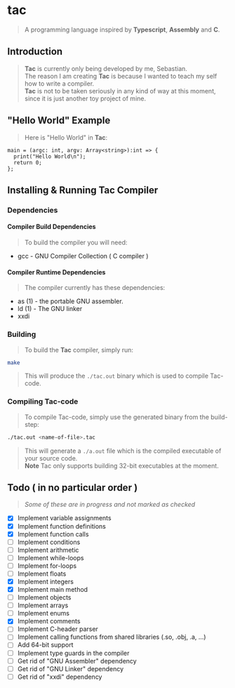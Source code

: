# tac
> A programming language inspired by **Typescript**, **Assembly** and **C**.

## Introduction
> **Tac** is currently only being developed by me, Sebastian.  
> The reason I am creating **Tac** is because I wanted to teach my self how to
> write a compiler.  
> **Tac** is not to be taken seriously in any kind of way at this moment,
> since it is just another toy project of mine.

## "Hello World" Example
> Here is "Hello World" in **Tac**:
```
main = (argc: int, argv: Array<string>):int => {
  print("Hello World\n");
  return 0;
};
```

## Installing & Running Tac Compiler

### Dependencies
#### Compiler Build Dependencies
> To build the compiler you will need:
* gcc                  - GNU Compiler Collection ( C compiler )

#### Compiler Runtime Dependencies
> The compiler currently has these dependencies:
* as (1)               - the portable GNU assembler.
* ld (1)               - The GNU linker
* xxdi

### Building
> To build the **Tac** compiler, simply run:
```bash
make
```
> This will produce the `./tac.out` binary which is used to compile Tac-code.

### Compiling Tac-code
> To compile Tac-code, simply use the generated binary from the build-step:
```bash
./tac.out <name-of-file>.tac
```
> This will generate a `./a.out` file which is the compiled executable of
> your source code.  
> **Note** Tac only supports building 32-bit executables at the moment.

## Todo ( in no particular order )
> _Some of these are in progress and not marked as checked_
- [X] Implement variable assignments
- [X] Implement function definitions
- [X] Implement function calls
- [ ] Implement conditions
- [ ] Implement arithmetic
- [ ] Implement while-loops
- [ ] Implement for-loops
- [ ] Implement floats
- [X] Implement integers
- [X] Implement main method
- [ ] Implement objects
- [ ] Implement arrays
- [ ] Implement enums
- [X] Implement comments
- [ ] Implement C-header parser
- [ ] Implement calling functions from shared libraries (.so, .obj, .a, ...)
- [ ] Add 64-bit support
- [ ] Implement type guards in the compiler
- [ ] Get rid of "GNU Assembler" dependency
- [ ] Get rid of "GNU Linker" dependency
- [ ] Get rid of "xxdi" dependency
